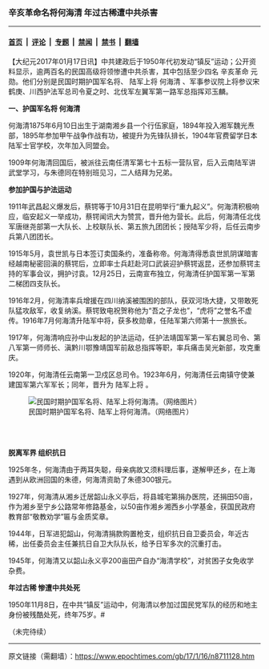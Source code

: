 ### 辛亥革命名将何海清 年过古稀遭中共杀害

---

#### [首页](../../../..?n8711128) &nbsp;|&nbsp; [评论](../../../../../epoch-comment?n8711128) &nbsp;|&nbsp; [专题](../../../../../epoch-special?n8711128) &nbsp;|&nbsp; [禁闻](../../../../../epoch-news?n8711128) &nbsp;|&nbsp; [禁书](../../../../../books?n8711128) &nbsp;|&nbsp; [翻墙](https://github.com/gfw-breaker/nogfw/blob/master/README.md?n8711128)


<div class="post_content" id="artbody" itemprop="articleBody">
 <!-- article content begin -->
 <p>
  【大纪元2017年01月17日讯】中共建政后于1950年代初发动“镇反”运动；公开资料显示，逾两百名的民国高级将领惨遭中共杀害，其中包括至少四名
  <ok href="https://www.epochtimes.com/gb/tag/%E8%BE%9B%E4%BA%A5%E9%9D%A9%E5%91%BD.html">
   辛亥革命
  </ok>
  元勋。他们分别是民国时期护国军名将、
  <ok href="https://www.epochtimes.com/gb/tag/%E9%99%86%E5%86%9B%E4%B8%8A%E5%B0%86.html">
   陆军上将
  </ok>
  <ok href="https://www.epochtimes.com/gb/tag/%E4%BD%95%E6%B5%B7%E6%B8%85.html">
   何海清
  </ok>
  、军事参议院上将参议宋鹤庚、川西护法军总司令夏之时、北伐军左翼军第一路军总指挥邓玉麟。
 </p>
 <p>
  <strong>
   一、护国军名将
   <ok href="https://www.epochtimes.com/gb/tag/%E4%BD%95%E6%B5%B7%E6%B8%85.html">
    何海清
   </ok>
  </strong>
 </p>
 <p>
  何海清1875年6月10日出生于湖南湘乡县一个行伍家庭，1894年投入湘军魏光焘部，1895年参加甲午战争作战有功，被提升为先锋队排长，1904年官费留学日本陆军士官学校，次年加入同盟会。
 </p>
 <p>
  1909年何海清回国后，被派往云南任清军第七十五标一营队官，后入云南陆军讲武堂学习，与朱德同在特别班见习，二人结拜为兄弟。
 </p>
 <p>
  <strong>
   参加护国与护法运动
  </strong>
 </p>
 <p>
  1911年武昌起义爆发后，蔡锷等于10月31日在昆明举行“重九起义”。何海清积极响应，临安起义一举成功，蔡锷闻讯大为赞赏，晋升他为营长。此后，何海清任北伐军唐继尧部第一大队长、上校联队长、第五旅九团团长；授陆军少将，后任云南步兵第八团团长。
 </p>
 <p>
  1915年5月，袁世凯与日本签订卖国条约，准备称帝。何海清得悉袁世凯阴谋暗害经越南秘密回滇的蔡锷后，立即率士兵赶赴河口武装迎护蔡锷返昆，还参加蔡锷主持的军事会议，拥护讨袁。12月25日，云南宣布独立，何海清任护国军第一军第二梯团四支队长。
 </p>
 <p>
  1916年2月，何海清率兵增援在四川纳溪被围困的部队，获双河场大捷，又带敢死队猛攻敌军，收复纳溪。蔡锷致电祝贺称他为“吾之子龙也”，“虎将”之誉名不虚传。1916年7月何海清升陆军中将，获多枚勋章，任陆军第六师第十一旅旅长。
 </p>
 <p>
  1917年，何海清响应孙中山发起的护法运动，任护法靖国军第一军右翼总司令、第八军第一师师长、滇黔川鄂豫靖国军前敌总指挥等职，率兵痛击吴光新部，攻克重庆。
 </p>
 <p>
  1920年，何海清任云南第一卫戍区总司令。1923年6月，何海清任云南镇守使兼建国军第六军军长；同年，晋升为
  <ok href="https://www.epochtimes.com/gb/tag/%E9%99%86%E5%86%9B%E4%B8%8A%E5%B0%86.html">
   陆军上将
  </ok>
  。
 </p>
 <figure aria-describedby="caption-attachment-8711147" class="wp-caption aligncenter" id="attachment_8711147" style="width: 431px">
  <ok href=" https://i.epochtimes.com/assets/uploads/2017/01/01300000432220135839409178965.jpg" rel="noreferrer noopener" target="_blank">
   <img alt="民国时期护国军名将、陆军上将何海清。（网络图片）" class="size-full wp-image-8711147" src="https://i.epochtimes.com/assets/uploads/2017/01/01300000432220135839409178965.jpg"/>
  </ok>
  <br/><figcaption class="wp-caption-text" id="caption-attachment-8711147">
   民国时期护国军名将、陆军上将何海清。（网络图片）
  </figcaption><br/>
 </figure><br/>
 <p>
  <strong>
   脱离军界 组织抗日
  </strong>
 </p>
 <p>
  1925年冬，何海清由于两耳失聪，母亲病故又须料理后事，遂解甲还乡，在上海遇到从欧洲回国的朱德，何海清资助了朱德300银元。
 </p>
 <p>
  1927年，何海清从湘乡迁居韶山永义亭后，将县城宅第捐办医院，还捐田50亩，作为湘乡至宁乡公路常年修路基金，以50亩作湘乡湘西乡小学基金，获国民政府教育部“敬教劝学”匾与金质奖章。
 </p>
 <p>
  1944年，日军进犯韶山，何海清捐款购置枪支，组织抗日自卫委员会，年近古稀，出任委员会主任兼抗日自卫大队队长，给予日军多次的沉重打击。
 </p>
 <p>
  1945年，何海清又以韶山永义亭200亩田产自办“海清学校”，对贫困子女免收学杂费。
 </p>
 <p>
  <strong>
   年过古稀 惨遭中共处死
  </strong>
 </p>
 <p>
  1950年11月8日，在中共“镇反”运动中，何海清以参加过国民党军队的经历和地主身份被残酷处死，终年75岁。#
 </p>
 <p>
  （未完待续）
 </p>
 <!-- article content end -->
 <div id="below_article_ad">
 </div>
</div>


---

原文链接（需翻墙）：https://www.epochtimes.com/gb/17/1/16/n8711128.htm